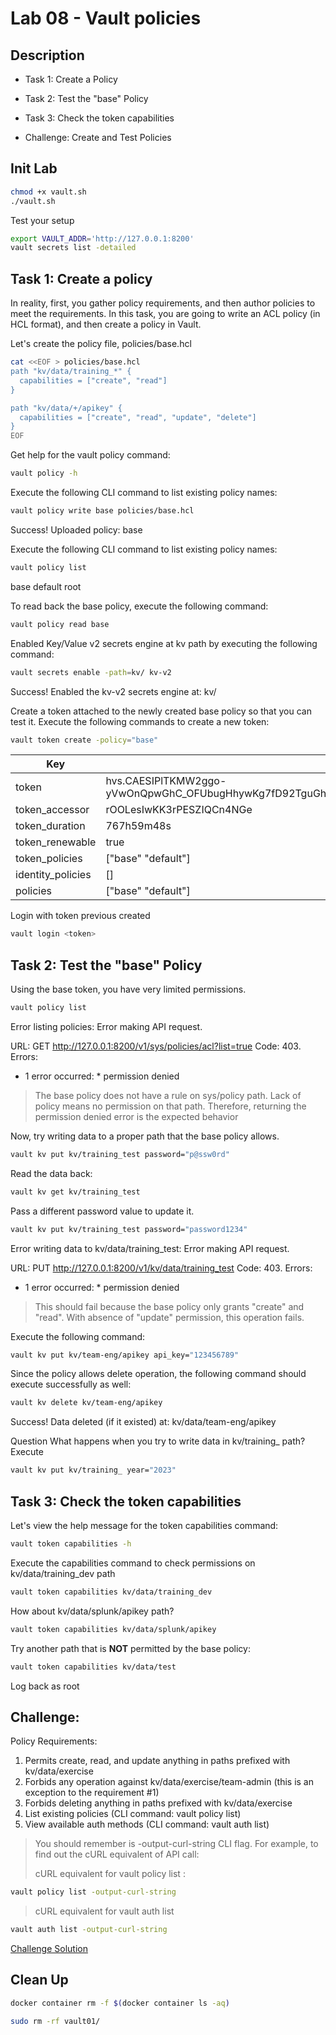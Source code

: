 # Lab 08 - Vault policies

<walkthrough-tutorial-duration duration="30.0"></walkthrough-tutorial-duration>

## Description

* Task 1: Create a Policy
* Task 2: Test the "base" Policy
* Task 3: Check the token capabilities

* Challenge: Create and Test Policies


## Init Lab

```bash
chmod +x vault.sh
./vault.sh
```

Test your setup

```bash
export VAULT_ADDR='http://127.0.0.1:8200' 
vault secrets list -detailed
```

## Task 1: Create a policy

In reality, first, you gather policy requirements, and then author policies to meet the requirements. In this task, you are going to write an ACL policy (in HCL format), and then create a policy in Vault.

Let's create the policy file, policies/base.hcl

```bash
cat <<EOF > policies/base.hcl
path "kv/data/training_*" {
  capabilities = ["create", "read"]
}

path "kv/data/+/apikey" {
  capabilities = ["create", "read", "update", "delete"]
}
EOF
```

Get help for the vault policy command:

```bash
vault policy -h
```

Execute the following CLI command to list existing policy names:

```bash
vault policy write base policies/base.hcl
```

Success! Uploaded policy: base

Execute the following CLI command to list existing policy names:

```bash
vault policy list
```

base
default
root

To read back the base policy, execute the following command:

```bash
vault policy read base
```

Enabled Key/Value v2 secrets engine at kv path by executing the following command:

```bash
vault secrets enable -path=kv/ kv-v2
```

Success! Enabled the kv-v2 secrets engine at: kv/

Create a token attached to the newly created base policy so that you can test it. Execute the following commands to create a new token:

```bash
vault token create -policy="base"
```

Key                 |Value
---                 |-----
token               |hvs.CAESIPlTKMW2ggo-yVwOnQpwGhC_OFUbugHhywKg7fD92TguGh4KHGh2cy5xdWJKbnhqcDBSeDFsWDVmOWZTQW5yWnM
token_accessor      |rOOLesIwKK3rPESZIQCn4NGe
token_duration      |767h59m48s
token_renewable     |true
token_policies      |["base" "default"]
identity_policies   |[]
policies            |["base" "default"]

Login with token previous created

```bash
vault login <token>
```

## Task 2: Test the "base" Policy

Using the base token, you have very limited permissions.

```bash
vault policy list
```

Error listing policies: Error making API request.

URL: GET http://127.0.0.1:8200/v1/sys/policies/acl?list=true
Code: 403. Errors:

* 1 error occurred:
        * permission denied

> The base policy does not have a rule on sys/policy path. Lack of policy means no permission on that path. Therefore, returning the permission denied error is the expected behavior

Now, try writing data to a proper path that the base policy allows.

```bash
vault kv put kv/training_test password="p@ssw0rd"
```

Read the data back:

```bash
vault kv get kv/training_test
```

Pass a different password value to update it.

```bash
vault kv put kv/training_test password="password1234"
```

Error writing data to kv/data/training_test: Error making API request.

URL: PUT http://127.0.0.1:8200/v1/kv/data/training_test
Code: 403. Errors:

* 1 error occurred:
        * permission denied

> This should fail because the base policy only grants "create" and "read". With absence of "update" permission, this operation fails.

Execute the following command:

```bash
vault kv put kv/team-eng/apikey api_key="123456789"
```

Since the policy allows delete operation, the following command should execute successfully as well:

```bash
vault kv delete kv/team-eng/apikey
```

Success! Data deleted (if it existed) at: kv/data/team-eng/apikey

Question
What happens when you try to write data in kv/training_ path?
Execute

```bash
vault kv put kv/training_ year="2023"
```

## Task 3: Check the token capabilities

Let's view the help message for the token capabilities command:

```bash
vault token capabilities -h
```

Execute the capabilities command to check permissions on kv/data/training_dev path

```bash
vault token capabilities kv/data/training_dev
```

How about kv/data/splunk/apikey path?

```bash
vault token capabilities kv/data/splunk/apikey
```

Try another path that is **NOT** permitted by the base policy:

```bash
vault token capabilities kv/data/test
```

Log back as root

## Challenge: 

Policy Requirements:

1. Permits create, read, and update anything in paths prefixed with kv/data/exercise
2. Forbids any operation against kv/data/exercise/team-admin (this is an exception to the requirement #1)
3. Forbids deleting anything in paths prefixed with kv/data/exercise
4. List existing policies (CLI command: vault policy list)
5. View available auth methods (CLI command: vault auth list)


> You should remember is -output-curl-string CLI flag. For example, to find out the cURL equivalent of API call:
> 
> cURL equivalent for vault policy list :

```bash
vault policy list -output-curl-string
```

> cURL equivalent for vault auth list

```bash
vault auth list -output-curl-string
```

[Challenge Solution](challenge-solution.md)

## Clean Up

```bash
docker container rm -f $(docker container ls -aq)

sudo rm -rf vault01/
```